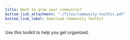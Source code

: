 ```yaml
---
title: Want to grow your community?
bottom_link_attachment: "./files/community-toolkit.pdf"
bottom_link_label: Download Community Toolkit
---
```


Use this toolkit to help you get organized.
